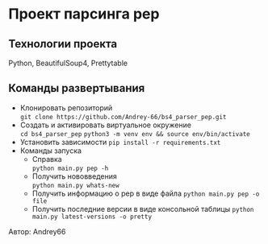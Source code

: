 # Проект парсинга pep
## Технологии проекта
Python, BeautifulSoup4, Prettytable

## Команды развертывания
- Клонировать репозиторий  
`git clone https://github.com/Andrey-66/bs4_parser_pep.git`  
- Cоздать и активировать виртуальное окружение  
`cd bs4_parser_pep`
`python3 -m venv env && source env/bin/activate`
- Установить зависимости
`pip install -r requirements.txt`
- Команды запуска  
    - Справка  
    `python main.py pep -h`
    - Получить нововведения  
    `python main.py whats-new`
    - Получить информацию о pep в виде файла
    `python main.py pep -o file`
    - Получить последние версии в виде консольной таблицы
    `python main.py latest-versions -o pretty`

Автор: Andrey66